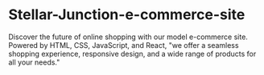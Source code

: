 # Stellar-Junction-e-commerce-site
Discover the future of online shopping with our model e-commerce site. Powered by HTML, CSS, JavaScript, and React, "we offer a seamless shopping experience, responsive design, and a wide range of products for all your needs."
